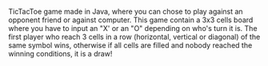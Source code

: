 TicTacToe game made in Java, where you can chose to play against an opponent friend or against computer. This game contain a 3x3 cells board where you have to input an "X'
or an "O" depending on who's turn it is. The first player who reach 3 cells in a row (horizontal, vertical or diagonal) of the same symbol wins, otherwise if all cells are filled
and nobody reached the winning conditions, it is a draw!
